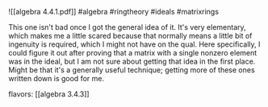 ![[algebra 4.4.1.pdf]] #algebra #ringtheory #ideals #matrixrings

This one isn't bad once I got the general idea of it. It's very elementary, which makes me a little scared because that normally means a little bit of ingenuity is required, which I might not have on the qual. Here specifically, I could figure it out after proving that a matrix with a single nonzero element was in the ideal, but I am not sure about getting that idea in the first place. Might be that it's a generally useful technique; getting more of these ones written down is good for me.

flavors: [[algebra 3.4.3]]